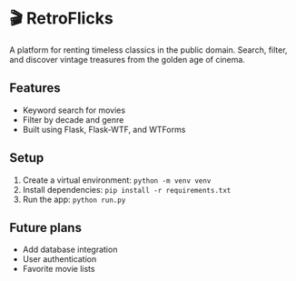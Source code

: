 # 🎬 RetroFlicks

A platform for renting timeless classics in the public domain. Search, filter, and discover vintage treasures from the golden age of cinema.

## Features
- Keyword search for movies
- Filter by decade and genre
- Built using Flask, Flask-WTF, and WTForms

## Setup
1. Create a virtual environment: `python -m venv venv`
2. Install dependencies: `pip install -r requirements.txt`
3. Run the app: `python run.py`

## Future plans
- Add database integration
- User authentication
- Favorite movie lists

